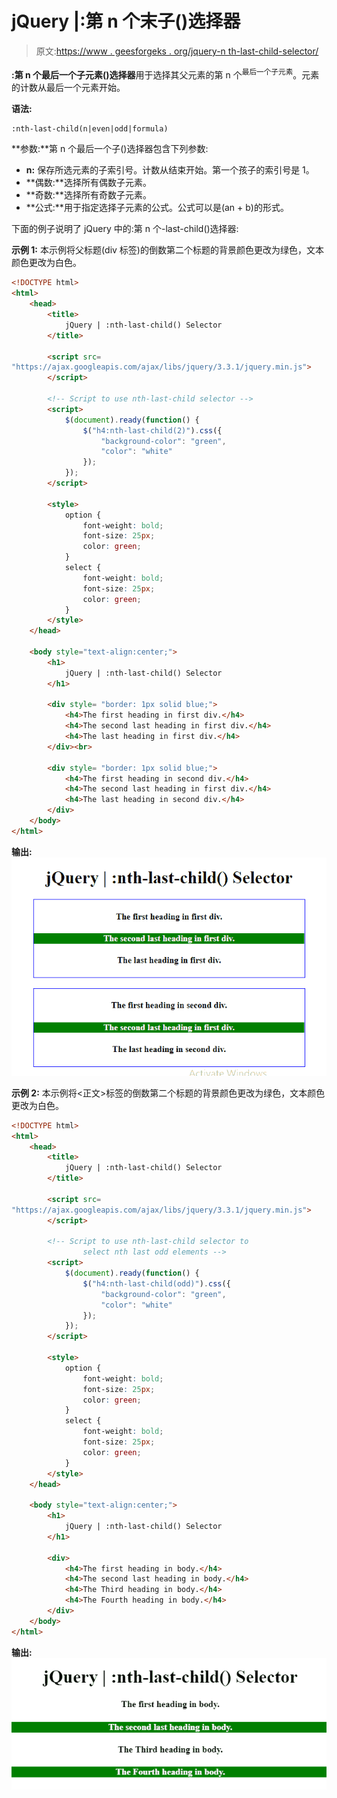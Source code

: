 # jQuery |:第 n 个末子()选择器

> 原文:[https://www . geesforgeks . org/jquery-n th-last-child-selector/](https://www.geeksforgeeks.org/jquery-nth-last-child-selector/)

**:第 n 个最后一个子元素()选择器**用于选择其父元素的第 n 个<sup>最后一个子元素</sup>。元素的计数从最后一个元素开始。

**语法:**

```html
:nth-last-child(n|even|odd|formula)
```

**参数:**第 n 个最后一个子()选择器包含下列参数:

*   **n:** 保存所选元素的子索引号。计数从结束开始。第一个孩子的索引号是 1。
*   **偶数:**选择所有偶数子元素。
*   **奇数:**选择所有奇数子元素。
*   **公式:**用于指定选择子元素的公式。公式可以是(an + b)的形式。

下面的例子说明了 jQuery 中的:第 n 个-last-child()选择器:

**示例 1:** 本示例将父标题(div 标签)的倒数第二个标题的背景颜色更改为绿色，文本颜色更改为白色。

```html
<!DOCTYPE html>  
<html>  
    <head> 
        <title> 
            jQuery | :nth-last-child() Selector
        </title>

        <script src=
"https://ajax.googleapis.com/ajax/libs/jquery/3.3.1/jquery.min.js">
        </script>

        <!-- Script to use nth-last-child selector -->
        <script>
            $(document).ready(function() {
                $("h4:nth-last-child(2)").css({
                    "background-color": "green", 
                    "color": "white"
                });
            });
        </script>

        <style>
            option {
                font-weight: bold;
                font-size: 25px;
                color: green;
            }
            select {
                font-weight: bold;
                font-size: 25px;
                color: green;
            }
        </style>
    </head>

    <body style="text-align:center;">  
        <h1>  
            jQuery | :nth-last-child() Selector
        </h1> 

        <div style= "border: 1px solid blue;">
            <h4>The first heading in first div.</h4>
            <h4>The second last heading in first div.</h4>
            <h4>The last heading in first div.</h4>
        </div><br>

        <div style= "border: 1px solid blue;">
            <h4>The first heading in second div.</h4>
            <h4>The second last heading in first div.</h4>
            <h4>The last heading in second div.</h4>
        </div>           
    </body>  
</html>       
```

**输出:**
![](img/8ae0b986a9d3f88ba8b561cb29ac876e.png)

**示例 2:** 本示例将<正文>标签的倒数第二个标题的背景颜色更改为绿色，文本颜色更改为白色。

```html
<!DOCTYPE html>  
<html>  
    <head> 
        <title> 
            jQuery | :nth-last-child() Selector
        </title>

        <script src=
"https://ajax.googleapis.com/ajax/libs/jquery/3.3.1/jquery.min.js">
        </script>

        <!-- Script to use nth-last-child selector to 
                select nth last odd elements -->
        <script>
            $(document).ready(function() {
                $("h4:nth-last-child(odd)").css({
                    "background-color": "green", 
                    "color": "white"
                });
            });
        </script>

        <style>
            option {
                font-weight: bold;
                font-size: 25px;
                color: green;
            }
            select {
                font-weight: bold;
                font-size: 25px;
                color: green;
            }
        </style>
    </head> 

    <body style="text-align:center;">  
        <h1>  
            jQuery | :nth-last-child() Selector
        </h1> 

        <div>
            <h4>The first heading in body.</h4>
            <h4>The second last heading in body.</h4>
            <h4>The Third heading in body.</h4>
            <h4>The Fourth heading in body.</h4>
        </div>
    </body>  
</html>   
```

**输出:**
![](img/45cfcfe133f450c68fc9ddbb5bee7ff7.png)